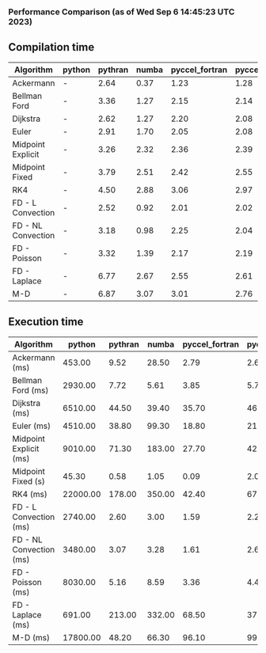 ### Performance Comparison (as of Wed Sep  6 14:45:23 UTC 2023)
## Compilation time
Algorithm                 | python                    | pythran                   | numba                     | pyccel_fortran            | pyccel_c                 
------------------------- | ------------------------- | ------------------------- | ------------------------- | ------------------------- | -------------------------
Ackermann                 | -                         | 2.64                      | 0.37                      | 1.23                      | 1.28                     
Bellman Ford              | -                         | 3.36                      | 1.27                      | 2.15                      | 2.14                     
Dijkstra                  | -                         | 2.62                      | 1.27                      | 2.20                      | 2.08                     
Euler                     | -                         | 2.91                      | 1.70                      | 2.05                      | 2.08                     
Midpoint Explicit         | -                         | 3.26                      | 2.32                      | 2.36                      | 2.39                     
Midpoint Fixed            | -                         | 3.79                      | 2.51                      | 2.42                      | 2.55                     
RK4                       | -                         | 4.50                      | 2.88                      | 3.06                      | 2.97                     
FD - L Convection         | -                         | 2.52                      | 0.92                      | 2.01                      | 2.02                     
FD - NL Convection        | -                         | 3.18                      | 0.98                      | 2.25                      | 2.04                     
FD - Poisson              | -                         | 3.32                      | 1.39                      | 2.17                      | 2.19                     
FD - Laplace              | -                         | 6.77                      | 2.67                      | 2.55                      | 2.61                     
M-D                       | -                         | 6.87                      | 3.07                      | 3.01                      | 2.76                     

## Execution time
Algorithm                 | python                    | pythran                   | numba                     | pyccel_fortran            | pyccel_c                 
------------------------- | ------------------------- | ------------------------- | ------------------------- | ------------------------- | -------------------------
Ackermann (ms)            | 453.00                    | 9.52                      | 28.50                     | 2.79                      | 2.60                     
Bellman Ford (ms)         | 2930.00                   | 7.72                      | 5.61                      | 3.85                      | 5.73                     
Dijkstra (ms)             | 6510.00                   | 44.50                     | 39.40                     | 35.70                     | 46.80                    
Euler (ms)                | 4510.00                   | 38.80                     | 99.30                     | 18.80                     | 213.00                   
Midpoint Explicit (ms)    | 9010.00                   | 71.30                     | 183.00                    | 27.70                     | 420.00                   
Midpoint Fixed (s)        | 45.30                     | 0.58                      | 1.05                      | 0.09                      | 2.08                     
RK4 (ms)                  | 22000.00                  | 178.00                    | 350.00                    | 42.40                     | 675.00                   
FD - L Convection (ms)    | 2740.00                   | 2.60                      | 3.00                      | 1.59                      | 2.27                     
FD - NL Convection (ms)   | 3480.00                   | 3.07                      | 3.28                      | 1.61                      | 2.60                     
FD - Poisson (ms)         | 8030.00                   | 5.16                      | 8.59                      | 3.36                      | 4.44                     
FD - Laplace (ms)         | 691.00                    | 213.00                    | 332.00                    | 68.50                     | 378.00                   
M-D (ms)                  | 17800.00                  | 48.20                     | 66.30                     | 96.10                     | 99.90                    

